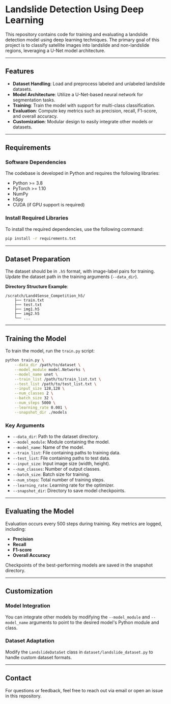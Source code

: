 # Landslide Detection Using Deep Learning

This repository contains code for training and evaluating a landslide detection model using deep learning techniques. The primary goal of this project is to classify satellite images into landslide and non-landslide regions, leveraging a U-Net model architecture.

---

## Features
- **Dataset Handling**: Load and preprocess labeled and unlabeled landslide datasets.
- **Model Architecture**: Utilize a U-Net-based neural network for segmentation tasks.
- **Training**: Train the model with support for multi-class classification.
- **Evaluation**: Compute key metrics such as precision, recall, F1-score, and overall accuracy.
- **Customization**: Modular design to easily integrate other models or datasets.

---

## Requirements

### Software Dependencies
The codebase is developed in Python and requires the following libraries:

- Python >= 3.8
- PyTorch >= 1.10
- NumPy
- h5py
- CUDA (if GPU support is required)

### Install Required Libraries
To install the required dependencies, use the following command:

```bash
pip install -r requirements.txt
```

---

## Dataset Preparation

The dataset should be in `.h5` format, with image-label pairs for training. Update the dataset path in the training arguments (`--data_dir`).

**Directory Structure Example**:
```
/scratch/Land4Sense_Competition_h5/
    ├── train.txt
    ├── test.txt
    ├── img1.h5
    ├── img2.h5
    └── ...
```

---

## Training the Model

To train the model, run the `train.py` script:

```bash
python train.py \
    --data_dir /path/to/dataset \
    --model_module model.Networks \
    --model_name unet \
    --train_list /path/to/train_list.txt \
    --test_list /path/to/test_list.txt \
    --input_size 128,128 \
    --num_classes 2 \
    --batch_size 32 \
    --num_steps 5000 \
    --learning_rate 0.001 \
    --snapshot_dir ./models
```

### Key Arguments
- `--data_dir`: Path to the dataset directory.
- `--model_module`: Module containing the model.
- `--model_name`: Name of the model.
- `--train_list`: File containing paths to training data.
- `--test_list`: File containing paths to test data.
- `--input_size`: Input image size (width, height).
- `--num_classes`: Number of output classes.
- `--batch_size`: Batch size for training.
- `--num_steps`: Total number of training steps.
- `--learning_rate`: Learning rate for the optimizer.
- `--snapshot_dir`: Directory to save model checkpoints.

---

## Evaluating the Model

Evaluation occurs every 500 steps during training. Key metrics are logged, including:
- **Precision**
- **Recall**
- **F1-score**
- **Overall Accuracy**

Checkpoints of the best-performing models are saved in the snapshot directory.

---

## Customization

### Model Integration
You can integrate other models by modifying the `--model_module` and `--model_name` arguments to point to the desired model's Python module and class.

### Dataset Adaptation
Modify the `LandslideDataSet` class in `dataset/landslide_dataset.py` to handle custom dataset formats.

---

## Contact

For questions or feedback, feel free to reach out via email or open an issue in this repository.

